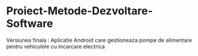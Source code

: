 # Proiect-Metode-Dezvoltare-Software

Versiunea finala : Aplicatie Android care gestioneaza pompe de alimentare pentru vehiculele cu incarcare electrica
